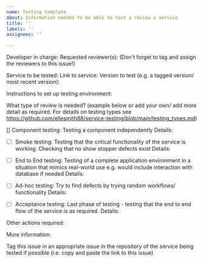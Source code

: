 ```yaml
---
name: Testing template
about: Information needed to be able to test a review a service
title: ''
labels: ''
assignees: ''

---
```


Developer in charge:
Requested reviewer(s):
(Don't forget to tag and assign the reviewers to this issue!)

Service to be tested:
Link to service:
Version to test (e.g. a tagged version/ most recent version):

Instructions to set up testing environment:

What type of review is needed? 
(example below or add your own/ add more detail as required. For details on testing types see https://github.com/ellesmith88/service-testing/blob/main/testing_types.md)

[] Component testing: Testing a component independently 
	Details:
	
- [ ] Smoke testing: Testing that the critical functionality of the service is working. Checking that no show stopper defects exist
	Details:

- [ ] End to End testing: Testing of a complete application environment in a situation that mimics real-world use e.g. would include interaction with database if needed
	Details:

- [ ] Ad-hoc testing: Try to find defects by trying random workflows/ functionality
	Details:

- [ ] Acceptance testing: Last phase of testing - testing that the end to end flow of the service is as required.
	Details:

Other actions required:

More information:


Tag this issue in an appropriate issue in the repository of the service being tested if possible (i.e. copy and paste the link to this issue)
